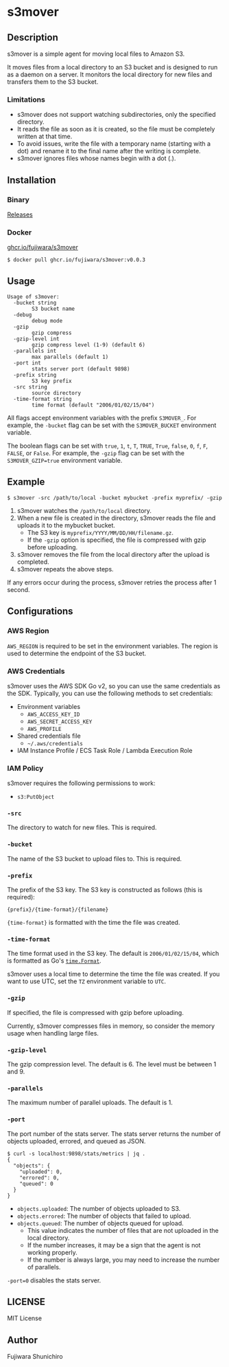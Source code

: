 # s3mover

## Description

s3mover is a simple agent for moving local files to Amazon S3.

It moves files from a local directory to an S3 bucket and is designed to run as a daemon on a server. It monitors the local directory for new files and transfers them to the S3 bucket.

### Limitations

- s3mover does not support watching subdirectories, only the specified directory.
- It reads the file as soon as it is created, so the file must be completely written at that time.
- To avoid issues, write the file with a temporary name (starting with a dot) and rename it to the final name after the writing is complete.
- s3mover ignores files whose names begin with a dot (.).

## Installation

### Binary

[Releases](https://github.com/fujiwara/s3mover/releases)

### Docker

[ghcr.io/fujiwara/s3mover](https://github.com/fujiwara/s3mover/pkgs/container/s3mover)

```console
$ docker pull ghcr.io/fujiwara/s3mover:v0.0.3
```

## Usage

```console
Usage of s3mover:
  -bucket string
        S3 bucket name
  -debug
        debug mode
  -gzip
        gzip compress
  -gzip-level int
        gzip compress level (1-9) (default 6)
  -parallels int
        max parallels (default 1)
  -port int
        stats server port (default 9898)
  -prefix string
        S3 key prefix
  -src string
        source directory
  -time-format string
        time format (default "2006/01/02/15/04")
```

All flags accept environment variables with the prefix `S3MOVER_`. For example, the `-bucket` flag can be set with the `S3MOVER_BUCKET` environment variable.

The boolean flags can be set with `true`, `1`, `t`, `T`, `TRUE`, `True`, `false`, `0`, `f`, `F`, `FALSE`, or `False`. For example, the `-gzip` flag can be set with the `S3MOVER_GZIP=true` environment variable.

## Example

```console
$ s3mover -src /path/to/local -bucket mybucket -prefix myprefix/ -gzip
```

1. s3mover watches the `/path/to/local` directory.
2. When a new file is created in the directory, s3mover reads the file and uploads it to the mybucket bucket.
   - The S3 key is `myprefix/YYYY/MM/DD/HH/filename.gz`.
   - If the `-gzip` option is specified, the file is compressed with gzip before uploading.
3. s3mover removes the file from the local directory after the upload is completed.
4. s3mover repeats the above steps.

If any errors occur during the process, s3mover retries the process after 1 second.

## Configurations

### AWS Region

`AWS_REGION` is required to be set in the environment variables. The region is used to determine the endpoint of the S3 bucket.

### AWS Credentials

s3mover uses the AWS SDK Go v2, so you can use the same credentials as the SDK. Typically, you can use the following methods to set credentials:

- Environment variables
  - `AWS_ACCESS_KEY_ID`
  - `AWS_SECRET_ACCESS_KEY`
  - `AWS_PROFILE`
- Shared credentials file
  - `~/.aws/credentials`
- IAM Instance Profile / ECS Task Role / Lambda Execution Role

### IAM Policy

s3mover requires the following permissions to work:
- `s3:PutObject`

### `-src`

The directory to watch for new files. This is required.

### `-bucket`

The name of the S3 bucket to upload files to. This is required.

### `-prefix`

The prefix of the S3 key. The S3 key is constructed as follows (this is required):

```
{prefix}/{time-format}/{filename}
```


`{time-format}` is formatted with the time the file was created.

### `-time-format`

The time format used in the S3 key. The default is `2006/01/02/15/04`, which is formatted as Go's [`time.Format`](https://pkg.go.dev/time#pkg-constants).

s3mover uses a local time to determine the time the file was created. If you want to use UTC, set the `TZ` environment variable to `UTC`.

### `-gzip`

If specified, the file is compressed with gzip before uploading.

Currently, s3mover compresses files in memory, so consider the memory usage when handling large files.

### `-gzip-level`

The gzip compression level. The default is 6. The level must be between 1 and 9.

### `-parallels`

The maximum number of parallel uploads. The default is 1.

### `-port`

The port number of the stats server. The stats server returns the number of objects uploaded, errored, and queued as JSON.

```console
$ curl -s localhost:9898/stats/metrics | jq .
{
  "objects": {
    "uploaded": 0,
    "errored": 0,
    "queued": 0
  }
}
```

- `objects.uploaded`: The number of objects uploaded to S3.
- `objects.errored`: The number of objects that failed to upload.
- `objects.queued`: The number of objects queued for upload.
  - This value indicates the number of files that are not uploaded in the local directory.
  - If the number increases, it may be a sign that the agent is not working properly.
  - If the number is always large, you may need to increase the number of parallels.

`-port=0` disables the stats server.

## LICENSE

MIT License

## Author

Fujiwara Shunichiro
